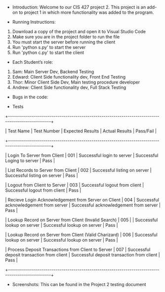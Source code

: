 - Introduction:
Welcome to our CIS 427 project 2. This project is an add-on to project 1 in which more functionality was added to the program.

- Running Instructions:

1. Download a copy of the project and open it to Visual Studio Code
2. Make sure you are in the project folder to run the file
3. You must start the server before running the client
4. Run 'python s.py' to start the server
5. Run 'python c.py' to start the client

- Each Student’s role:
  
1. Sam: Main Server Dev, Backend Testing
2. Edward: Client Side functionality dev, Front End Testing
3. Thor: Minor Client Side Dev, Main testing procedure developer
4. Andrew: Client Side functionality dev, Full Stack Testing

- Bugs in the code:

- Tests
  
+---------------------------------------------------------------------------------------------------+

|   Test Name         |   Test Number   |   Expected Results   |   Actual Results   |   Pass/Fail   |

+---------------------------------------------------------------------------------------------------+

| Login To Server from Client | 001 | Successful login to server | Successful Loging to server | Pass |

| List Records to Server from Client | 002 | Successful listing on server | Successful listing on server | Pass |

| Logout from Client to Server | 003 | Successful logout from client | Successful logout from client | Pass |

| Recieve Login Acknowledgement from Server on Client | 004 | Successful acknowledgement from server | Successful acknowledgement from server | Pass |

| Lookup Record on Server from Client (Invalid Search) | 005 | | Successful lookup on server | Successful lookup on server | Pass |

| Lookup Record on Server from Client (Valid Charizard) | 006 | Successful lookup on server | Successful lookup on server | Pass |

| Process Deposit Transactions from Client to Server | 007 | Successful deposit transaction from client | Successful deposit transaction from client | Pass |

+---------------------------------------------------------------------------------------------------+


- Screenshots:
  This can be found in the Project 2 testing document
